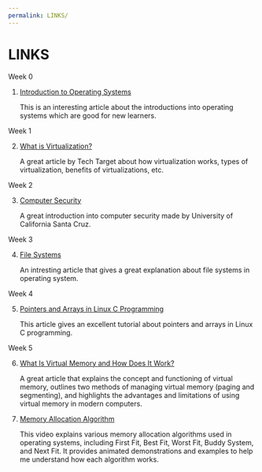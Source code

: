 ```yaml
---
permalink: LINKS/
---
```


# LINKS

Week 0

1. [Introduction to Operating Systems](https://www.geeksforgeeks.org/introduction-of-operating-system-set-1/)

    This is an interesting article about the introductions into operating systems which are good for new learners.

   
Week 1

2. [What is Virtualization?](https://www.techtarget.com/searchitoperations/definition/virtualization)

    A great article by Tech Target about how virtualization works, types of virtualization, benefits of virtualizations, etc.
   
Week 2

3. [Computer Security](https://its.ucsc.edu/security/training/docs/intro.pdf)

    A great introduction into computer security made by University of California Santa Cruz.
    
Week 3

4. [File Systems](https://www.geeksforgeeks.org/file-systems-in-operating-system/)

    An intresting article that gives a great explanation about file systems in operating system.
    
Week 4

5. [Pointers and Arrays in Linux C Programming](https://www.howtoforge.com/linux-c-programming-tutorial-part-19-pointers-and-arrays/#:~:text=Pointers%20are%20a%20special%20kind,store%20an%20address%20into%20it.)

   This article gives an excellent tutorial about pointers and arrays in Linux C programming.
   
Week 5

6. [What Is Virtual Memory and How Does It Work?](https://www.indeed.com/career-advice/career-development/virtual-memory)

    A great article that explains the concept and functioning of virtual memory, outlines two methods of managing virtual memory (paging and segmenting), and highlights the advantages and limitations of using virtual memory in modern computers.
    
7. [Memory Allocation Algorithm](https://www.youtube.com/watch?v=10vroQb5IdY)
   
    This video explains various memory allocation algorithms used in operating systems, including First Fit, Best Fit, Worst Fit, Buddy System, and Next Fit. It provides animated demonstrations and examples to help me understand how each algorithm works.
   
